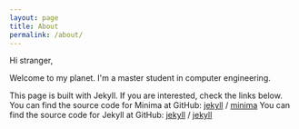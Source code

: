 ```yaml
---
layout: page
title: About
permalink: /about/
---
```


Hi stranger,

Welcome to my planet. I'm a master student in computer engineering.

This page is built with Jekyll. If you are interested, check the links below.
You can find the source code for Minima at GitHub:
[jekyll][jekyll-organization] /
[minima](https://github.com/jekyll/minima)
You can find the source code for Jekyll at GitHub:
[jekyll][jekyll-organization] /
[jekyll](https://github.com/jekyll/jekyll)


[jekyll-organization]: https://github.com/jekyll
